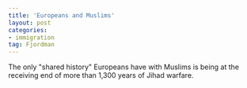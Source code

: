 ```yaml
---
title: 'Europeans and Muslims'
layout: post
categories:
- immigration
tag: Fjordman
---
```


The only "shared history" Europeans have with Muslims is being at the receiving end of more than 1,300 years of Jihad warfare.
